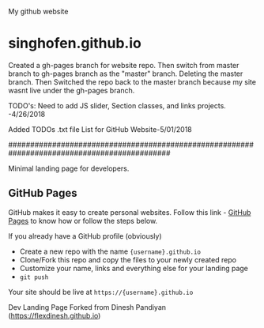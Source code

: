 My github website
# singhofen.github.io

Created a gh-pages branch for website repo. Then switch from master branch to gh-pages branch as the "master" branch. Deleting the master branch. Then Switched the repo back to the master branch because my site wasnt live under the gh-pages branch. 

TODO's: Need to add JS slider, Section classes, and links projects. -4/26/2018

Added TODOs .txt file List for GitHub Website-5/01/2018

#############################################################################################

Minimal landing page for developers.

## GitHub Pages

GitHub makes it easy to create personal websites. Follow this link - [GitHub Pages](https://pages.github.com/) to know how or follow the steps below.

If you already have a GitHub profile (obviously)

* Create a new repo with the name `{username}.github.io`
* Clone/Fork this repo and copy the files to your newly created repo
* Customize your name, links and everything else for your landing page
* `git push`

Your site should be live at `https://{username}.github.io`

Dev Landing Page Forked from Dinesh Pandiyan (https://flexdinesh.github.io)

